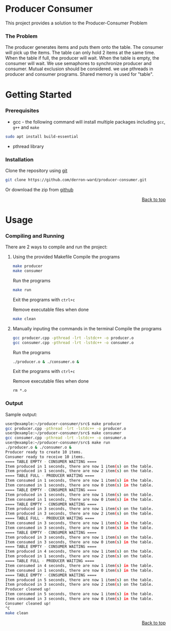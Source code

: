 # Producer Consumer

This project provides a solution to the Producer-Consumer Problem

### The Problem
The producer generates items and puts them onto the table. The consumer will pick up the items. The table can only hold 2 items at the same time. When the table if full, the producer will wait. When the table is empty, the consumer will wait. We use semaphores to synchronize producer and consumer. Mutual exclusion should be considered. we use pthreads in producer and consumer programs. Shared memory is used for "table".

# Getting Started

### Prerequisites
* gcc - the following command will install multiple packages including ```gcc```, ```g++``` and ```make```
```bash
sudo apt install build-essential
```
* pthread library

### Installation
Clone the repository using [git](https://git-scm.com/downloads)
```bash
git clone https://github.com/derron-ward/producer-consumer.git
```
Or download the zip from [github](https://github.com/derron-ward/producer-consumer)
<p align="right"><a href="#top">Back to top</a></p>

# Usage

### Compiling and Running
There are 2 ways to compile and run the project:
1. Using the provided Makefile
    Compile the programs
    ```bash
    make producer
    make consumer
    ```
    Run the programs
    ```bash
    make run
    ```
    Exit the programs with ```ctrl+c```

    Remove executable files when done
    ```bash
    make clean
    ```
2. Manually inputing the commands in the terminal
    Compile the programs
    ```bash
    gcc producer.cpp -pthread -lrt -lstdc++ -o producer.o
    gcc consumer.cpp -pthread -lrt -lstdc++ -o consumer.o
    ```
    Run the programs
    ```bash
    ./producer.o & ./consumer.o &
    ```
    Exit the programs with ```ctrl+c```

    Remove executable files when done
    ```
    rm *.o
    ```

### Output
Sample output:
```bash
user@example:~/producer-consumer/src$ make producer
gcc producer.cpp -pthread -lrt -lstdc++ -o producer.o
user@example:~/producer-consumer/src$ make consumer
gcc consumer.cpp -pthread -lrt -lstdc++ -o consumer.o
user@example:~/producer-consumer/src$ make run
./producer.o & ./consumer.o &
Producer ready to create 10 items.
Consumer ready to receive 10 items.
==== TABLE EMPTY - CONSUMER WAITING ====
Item produced in 1 seconds, there are now 1 item(s) on the table.
Item produced in 1 seconds, there are now 2 item(s) on the table.
==== TABLE FULL - PRODUCER WAITING ====
Item consumed in 1 seconds, there are now 1 item(s) in the table.
Item consumed in 1 seconds, there are now 0 item(s) in the table.
==== TABLE EMPTY - CONSUMER WAITING ====
Item produced in 1 seconds, there are now 1 item(s) on the table.
Item consumed in 1 seconds, there are now 0 item(s) in the table.
==== TABLE EMPTY - CONSUMER WAITING ====
Item produced in 3 seconds, there are now 1 item(s) on the table.
Item produced in 3 seconds, there are now 2 item(s) on the table.
==== TABLE FULL - PRODUCER WAITING ====
Item consumed in 3 seconds, there are now 1 item(s) in the table.
Item consumed in 3 seconds, there are now 0 item(s) in the table.
==== TABLE EMPTY - CONSUMER WAITING ====
Item produced in 3 seconds, there are now 1 item(s) on the table.
Item consumed in 3 seconds, there are now 0 item(s) in the table.
==== TABLE EMPTY - CONSUMER WAITING ====
Item produced in 4 seconds, there are now 1 item(s) on the table.
Item produced in 1 seconds, there are now 2 item(s) on the table.
==== TABLE FULL - PRODUCER WAITING ====
Item consumed in 4 seconds, there are now 1 item(s) in the table.
Item consumed in 1 seconds, there are now 0 item(s) in the table.
==== TABLE EMPTY - CONSUMER WAITING ====
Item produced in 5 seconds, there are now 1 item(s) on the table.
Item produced in 3 seconds, there are now 2 item(s) on the table.
Producer cleaned up!
Item consumed in 5 seconds, there are now 1 item(s) in the table.
Item consumed in 3 seconds, there are now 0 item(s) in the table.
Consumer cleaned up!
^C
make clean
```
<p align="right"><a href="#top">Back to top</a></p>
